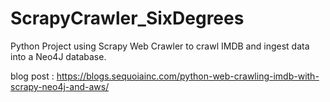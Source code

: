 # ScrapyCrawler_SixDegrees
Python Project using Scrapy Web Crawler to crawl IMDB and ingest data into a Neo4J database.

blog post : https://blogs.sequoiainc.com/python-web-crawling-imdb-with-scrapy-neo4j-and-aws/
